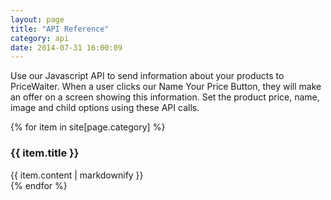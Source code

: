 ```yaml
---
layout: page
title: "API Reference"
category: api
date: 2014-07-31 16:00:09
---
```


Use our Javascript API to send information about your products to PriceWaiter. When a user clicks our Name Your Price Button, they will make an offer on a screen showing this information. Set the product price, name, image and child options using these API calls.

{% for item in site[page.category] %}
  <article class="doc-item">
    <a name="{{ item.relative_path }}"></a>
    <h3>{{ item.title }}</h3>
    {{ item.content | markdownify }}
  </article>
{% endfor %}
